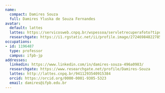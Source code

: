 ```yaml
---
name:
  compact: Damires Souza
  full: Damires Yluska de Souza Fernandes
avatar:
  default: lattes
  lattes: https://servicosweb.cnpq.br/wspessoa/servletrecuperafoto?tipo=1&id=K4723625Y5
  researchgate: https://i1.rgstatic.net/ii/profile.image/272469848227856-1441973283071_Q128/Damires-Souza.jpg
occupations:
- id: 1196487
  type: professor
  campus: ifpb-jp
addresses:
  linkedin: https://www.linkedin.com/in/damires-souza-496a0983/
  researchgate: https://www.researchgate.net/profile/Damires-Souza
  lattes: http://lattes.cnpq.br/9411293540915384
  orcid: https://orcid.org/0000-0001-9305-5323
  email: damires@ifpb.edu.br
---
```

